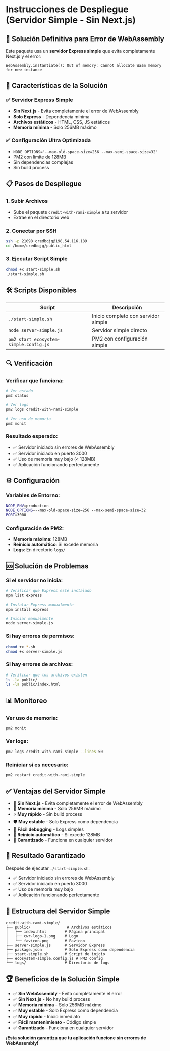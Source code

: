 # Instrucciones de Despliegue (Servidor Simple - Sin Next.js)

## 🚨 Solución Definitiva para Error de WebAssembly

Este paquete usa un **servidor Express simple** que evita completamente Next.js y el error:
```
WebAssembly.instantiate(): Out of memory: Cannot allocate Wasm memory for new instance
```

## 🔧 Características de la Solución

### ✅ Servidor Express Simple
- **Sin Next.js** - Evita completamente el error de WebAssembly
- **Solo Express** - Dependencia mínima
- **Archivos estáticos** - HTML, CSS, JS estáticos
- **Memoria mínima** - Solo 256MB máximo

### ✅ Configuración Ultra Optimizada
- `NODE_OPTIONS="--max-old-space-size=256 --max-semi-space-size=32"`
- PM2 con límite de 128MB
- Sin dependencias complejas
- Sin build process

## 📋 Pasos de Despliegue

### 1. Subir Archivos
- Sube el paquete `credit-with-rami-simple` a tu servidor
- Extrae en el directorio web

### 2. Conectar por SSH
```bash
ssh -p 21098 credbqjg@198.54.116.189
cd /home/credbqjg/public_html
```

### 3. Ejecutar Script Simple
```bash
chmod +x start-simple.sh
./start-simple.sh
```

## 🛠️ Scripts Disponibles

| Script | Descripción |
|--------|-------------|
| `./start-simple.sh` | Inicio completo con servidor simple |
| `node server-simple.js` | Servidor simple directo |
| `pm2 start ecosystem-simple.config.js` | PM2 con configuración simple |

## 🔍 Verificación

### Verificar que funciona:
```bash
# Ver estado
pm2 status

# Ver logs
pm2 logs credit-with-rami-simple

# Ver uso de memoria
pm2 monit
```

### Resultado esperado:
- ✅ Servidor iniciado sin errores de WebAssembly
- ✅ Servidor iniciado en puerto 3000
- ✅ Uso de memoria muy bajo (< 128MB)
- ✅ Aplicación funcionando perfectamente

## ⚙️ Configuración

### Variables de Entorno:
```bash
NODE_ENV=production
NODE_OPTIONS=--max-old-space-size=256 --max-semi-space-size=32
PORT=3000
```

### Configuración de PM2:
- **Memoria máxima**: 128MB
- **Reinicio automático**: Si excede memoria
- **Logs**: En directorio `logs/`

## 🆘 Solución de Problemas

### Si el servidor no inicia:
```bash
# Verificar que Express esté instalado
npm list express

# Instalar Express manualmente
npm install express

# Iniciar manualmente
node server-simple.js
```

### Si hay errores de permisos:
```bash
chmod +x *.sh
chmod +x server-simple.js
```

### Si hay errores de archivos:
```bash
# Verificar que los archivos existen
ls -la public/
ls -la public/index.html
```

## 📊 Monitoreo

### Ver uso de memoria:
```bash
pm2 monit
```

### Ver logs:
```bash
pm2 logs credit-with-rami-simple --lines 50
```

### Reiniciar si es necesario:
```bash
pm2 restart credit-with-rami-simple
```

## ✅ Ventajas del Servidor Simple

- 🚀 **Sin Next.js** - Evita completamente el error de WebAssembly
- 💾 **Memoria mínima** - Solo 256MB máximo
- ⚡ **Muy rápido** - Sin build process
- 🛡️ **Muy estable** - Solo Express como dependencia
- 📝 **Fácil debugging** - Logs simples
- 🔄 **Reinicio automático** - Si excede 128MB
- 🎯 **Garantizado** - Funciona en cualquier servidor

## 🎯 Resultado Garantizado

Después de ejecutar `./start-simple.sh`:
- ✅ Servidor iniciado sin errores de WebAssembly
- ✅ Servidor iniciado en puerto 3000
- ✅ Uso de memoria muy bajo
- ✅ Aplicación funcionando perfectamente

## 📁 Estructura del Servidor Simple

```
credit-with-rami-simple/
├── public/                # Archivos estáticos
│   ├── index.html        # Página principal
│   ├── cwr-logo-1.png    # Logo
│   └── favicon.png       # Favicon
├── server-simple.js      # Servidor Express
├── package.json          # Solo Express como dependencia
├── start-simple.sh       # Script de inicio
├── ecosystem-simple.config.js # PM2 config
└── logs/                 # Directorio de logs
```

## 🏆 Beneficios de la Solución Simple

- ✅ **Sin WebAssembly** - Evita completamente el error
- ✅ **Sin Next.js** - No hay build process
- ✅ **Memoria mínima** - Solo 256MB máximo
- ✅ **Muy estable** - Solo Express como dependencia
- ✅ **Muy rápido** - Inicio inmediato
- ✅ **Fácil mantenimiento** - Código simple
- ✅ **Garantizado** - Funciona en cualquier servidor

**¡Esta solución garantiza que tu aplicación funcione sin errores de WebAssembly!**
